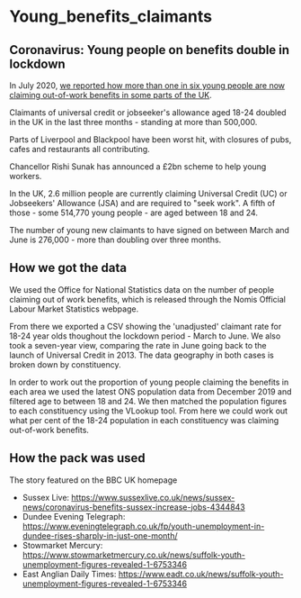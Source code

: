 # Young_benefits_claimants
## Coronavirus: Young people on benefits double in lockdown

In July 2020, [we reported how more than one in six young people are now claiming out-of-work benefits in some parts of the UK](https://www.bbc.co.uk/news/uk-53430775?intlink_from_url=&link_location=live-reporting-story).

Claimants of universal credit or jobseeker's allowance aged 18-24 doubled in the UK in the last three months - standing at more than 500,000.

Parts of Liverpool and Blackpool have been worst hit, with closures of pubs, cafes and restaurants all contributing.

Chancellor Rishi Sunak has announced a £2bn scheme to help young workers.

In the UK, 2.6 million people are currently claiming Universal Credit (UC) or Jobseekers' Allowance (JSA) and are required to "seek work". A fifth of those - some 514,770 young people - are aged between 18 and 24. 

The number of young new claimants to have signed on between March and June is 276,000 - more than doubling over three months.

## How we got the data

We used the Office for National Statistics data on the number of people claiming out of work benefits, which is released through the Nomis Official Labour Market Statistics webpage.

From there we exported a CSV showing the 'unadjusted' claimant rate for 18-24 year olds thoughout the lockdown period - March to June. We also took a seven-year view, comparing the rate in June going back to the launch of Universal Credit in 2013. The data geography in both cases is broken down by constituency.

In order to work out the proportion of young people claiming the benefits in each area we used the latest ONS population data from December 2019 and filtered age to between 18 and 24. We then matched the population figures to each constituency using the VLookup tool. From here we could work out what per cent of the 18-24 population in each constituency was claiming out-of-work benefits.

## How the pack was used

The story featured on the BBC UK homepage 
* Sussex Live: https://www.sussexlive.co.uk/news/sussex-news/coronavirus-benefits-sussex-increase-jobs-4344843
* Dundee Evening Telegraph: https://www.eveningtelegraph.co.uk/fp/youth-unemployment-in-dundee-rises-sharply-in-just-one-month/
* Stowmarket Mercury: https://www.stowmarketmercury.co.uk/news/suffolk-youth-unemployment-figures-revealed-1-6753346
* East Anglian Daily Times: https://www.eadt.co.uk/news/suffolk-youth-unemployment-figures-revealed-1-6753346
